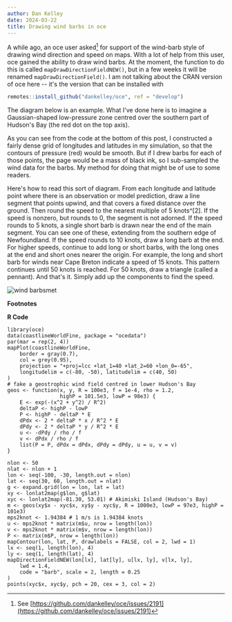 ```yaml
---
author: Dan Kelley
date: 2024-03-22
title: Drawing wind barbs in oce
---
```


A while ago, an oce user asked[^1] for support of the wind-barb style of
drawing wind direction and speed on maps.  With a lot of help from this user,
oce gained the ability to draw wind barbs.  At the moment, the function to do
this is called `mapDrawDirectionFieldNEW()`, but in a few weeks it will be
renamed `mapDrawDirectionField()`.  I am not talking about the CRAN version
of oce here -- it's the version that can be installed with
```R
remotes::install_github("dankelley/oce", ref = "develop")
```

The diagram below is an example. What I've done here is to imagine a
Gaussian-shaped low-pressure zone centred over the southern part of Hudson's
Bay (the red dot on the top axis).

As you can see from the code at the bottom of this post, I constructed a fairly
dense grid of longitudes and latitudes in my simulation, so that the contours
of pressure (red) would be smooth. But if I drew barbs for each of those
points, the page would be a mass of black ink, so I sub-sampled the wind data
for the barbs.  My method for doing that might be of use to some readers.

Here's how to read this sort of diagram.  From each longitude and
latitude point where there is an observation or model prediction, draw a
line segment that points upwind, and that covers a fixed distance over
the ground. Then round the speed to the nearest multiple of 5 knots^[2].
If the speed is nonzero, but rounds to 0, the segment is not adorned.  If
the speed rounds to 5 knots, a single short barb is drawn near the end of
the main segment. You can see one of these, extending from the southern
edge of Newfoundland. If the speed rounds to 10 knots, draw a long barb
at the end.  For higher speeds, continue to add long or short barbs, with
the long ones at the end and short ones nearer the origin. For example,
the long and short barb for winds near Cape Breton indicate a speed of 15
knots. This pattern continues until 50 knots is reached.  For 50 knots,
draw a triangle (called a pennant).  And that's it.  Simply add up the
components to find the speed.

![wind barbsmet](/dek_blog/docs/assets/images/2024-03-22-wind-barb.png)

**Footnotes**

[^1]: See
    [https://github.com/dankelley/oce/issues/2191](https://github.com/dankelley/oce/issues/2191)

[^2]: Conversion: 1 m/s equals 1.94384 knots.


**R Code**

```{r}
library(oce)
data(coastlineWorldFine, package = "ocedata")
par(mar = rep(2, 4))
mapPlot(coastlineWorldFine,
    border = gray(0.7),
    col = grey(0.95),
    projection = "+proj=lcc +lat_1=40 +lat_2=60 +lon_0=-65",
    longitudelim = c(-80, -50), latitudelim = c(40, 50)
)
# fake a geostrophic wind field centred in lower Hudson's Bay
geos <- function(x, y, R = 100e3, f = 1e-4, rho = 1.2,
                 highP = 101.5e3, lowP = 98e3) {
    E <- exp(-(x^2 + y^2) / R^2)
    deltaP <- highP - lowP
    P <- highP - deltaP * E
    dPdx <- 2 * deltaP * x / R^2 * E
    dPdy <- 2 * deltaP * y / R^2 * E
    u <- -dPdy / rho / f
    v <- dPdx / rho / f
    list(P = P, dPdx = dPdx, dPdy = dPdy, u = u, v = v)
}

nlon <- 50
nlat <- nlon + 1
lon <- seq(-100, -30, length.out = nlon)
lat <- seq(30, 60, length.out = nlat)
g <- expand.grid(lon = lon, lat = lat)
xy <- lonlat2map(g$lon, g$lat)
xyc <- lonlat2map(-81.30, 53.01) # Akimiski Island (Hudson's Bay)
m <- geos(xy$x - xyc$x, xy$y - xyc$y, R = 1000e3, lowP = 97e3, highP = 101e3)
mps2knot <- 1.94384 # 1 m/s is 1.94384 knots
u <- mps2knot * matrix(m$u, nrow = length(lon))
v <- mps2knot * matrix(m$v, nrow = length(lon))
P <- matrix(m$P, nrow = length(lon))
mapContour(lon, lat, P, drawlabels = FALSE, col = 2, lwd = 1)
lx <- seq(1, length(lon), 4)
ly <- seq(1, length(lat), 4)
mapDirectionFieldNEW(lon[lx], lat[ly], u[lx, ly], v[lx, ly],
    lwd = 1.4,
    code = "barb", scale = 2, length = 0.25
)
points(xyc$x, xyc$y, pch = 20, cex = 3, col = 2)
```


